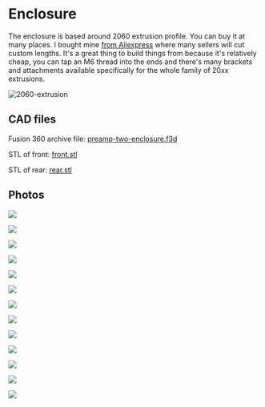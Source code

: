 # Enclosure

The enclosure is based around 2060 extrusion profile. You can buy it at many places. I bought mine [from Aliexpress](https://www.aliexpress.com/wholesale?SearchText=2060%20extrusion) where many sellers will cut custom lengths. It's a great thing to build things from because it's relatively cheap, you can tap an M6 thread into the ends and there's many brackets and attachments available specifically for the whole family of 20xx extrusions.

![2060-extrusion](2060-extrusion-profile.jpg)

## CAD files

Fusion 360 archive file: [preamp-two-enclosure.f3d](preamp-two-enclosure.f3d)

STL of front: [front.stl](front.stl)

STL of rear: [rear.stl](rear.stl)

## Photos

![](enclosure-1.png)

![](enclosure-2.png)

![](enclosure-3.png)

![](enclosure-4.png)

![](enclosure-5.png)

![](enclosure-6.png)

![](enclosure-7.png)

![](enclosure-8.png)

![](enclosure-9.png)

![](enclosure-10.png)

![](enclosure-11.png)

![](enclosure-12.png)

![](enclosure-13.png)
